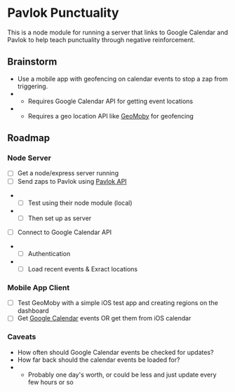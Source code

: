 # Pavlok Punctuality

This is a node module for running a server that links to Google Calendar and Pavlok to help teach punctuality through negative reinforcement.

## Brainstorm

* Use a mobile app with geofencing on calendar events to stop a zap from triggering.
* * Requires Google Calendar API for getting event locations
* * Requires a geo location API like [GeoMoby](https://geomoby.com) for geofencing

## Roadmap

### Node Server
- [ ] Get a node/express server running
- [ ] Send zaps to Pavlok using [Pavlok API](https://github.com/Behavioral-Technology-Group/Pavlok_Node_Module/wiki/Setting-Up-in-Local-Mode)
- - [ ] Test using their node module (local)
- - [ ] Then set up as server
- [ ] Connect to Google Calendar API
- - [ ] Authentication
- - [ ] Load recent events &  Exract locations 

### Mobile App Client
- [ ] Test GeoMoby with a simple iOS test app and creating regions on the dashboard
- [ ] Get [Google Calendar](https://developers.google.com/google-apps/calendar/quickstart/ios?ver=swift) events OR get them from iOS calendar

### Caveats
* How often should Google Calendar events be checked for updates?
* How far back should the calendar events be loaded for?
* * Probably one day's worth, or could be less and just update every few hours or so
